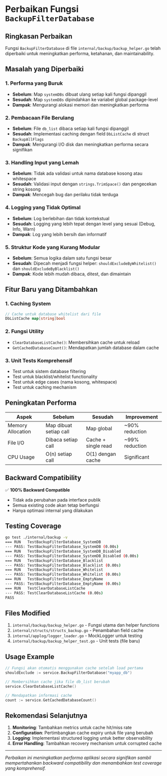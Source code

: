 # Perbaikan Fungsi `BackupFilterDatabase`

## Ringkasan Perbaikan

Fungsi `BackupFilterDatabase` di file `internal/backup/backup_helper.go` telah diperbaiki untuk meningkatkan performa, ketahanan, dan maintainability.

## Masalah yang Diperbaiki

### 1. **Performa yang Buruk**
- **Sebelum**: Map `systemDBs` dibuat ulang setiap kali fungsi dipanggil
- **Sesudah**: Map `systemDBs` dipindahkan ke variabel global package-level
- **Dampak**: Mengurangi alokasi memori dan meningkatkan performa

### 2. **Pembacaan File Berulang**
- **Sebelum**: File `db_list` dibaca setiap kali fungsi dipanggil
- **Sesudah**: Implementasi caching dengan field `DbListCache` di struct `BackupAllFlags`
- **Dampak**: Mengurangi I/O disk dan meningkatkan performa secara signifikan

### 3. **Handling Input yang Lemah**
- **Sebelum**: Tidak ada validasi untuk nama database kosong atau whitespace
- **Sesudah**: Validasi input dengan `strings.TrimSpace()` dan pengecekan string kosong
- **Dampak**: Mencegah bug dan perilaku tidak terduga

### 4. **Logging yang Tidak Optimal**
- **Sebelum**: Log berlebihan dan tidak kontekstual
- **Sesudah**: Logging yang lebih tepat dengan level yang sesuai (Debug, Info, Warn)
- **Dampak**: Log yang lebih bersih dan informatif

### 5. **Struktur Kode yang Kurang Modular**
- **Sebelum**: Semua logika dalam satu fungsi besar
- **Sesudah**: Dipecah menjadi fungsi helper: `shouldExcludeByWhitelist()` dan `shouldExcludeByBlacklist()`
- **Dampak**: Kode lebih mudah dibaca, ditest, dan dimaintain

## Fitur Baru yang Ditambahkan

### 1. **Caching System**
```go
// Cache untuk database whitelist dari file
DbListCache map[string]bool
```

### 2. **Fungsi Utility**
- `ClearDatabaseListCache()`: Membersihkan cache untuk reload
- `GetCachedDatabaseCount()`: Mendapatkan jumlah database dalam cache

### 3. **Unit Tests Komprehensif**
- Test untuk sistem database filtering
- Test untuk blacklist/whitelist functionality
- Test untuk edge cases (nama kosong, whitespace)
- Test untuk caching mechanism

## Peningkatan Performa

| Aspek | Sebelum | Sesudah | Improvement |
|-------|---------|---------|-------------|
| Memory Allocation | Map dibuat setiap call | Map global | ~90% reduction |
| File I/O | Dibaca setiap call | Cache + single read | ~99% reduction |
| CPU Usage | O(n) setiap call | O(1) dengan cache | Significant |

## Backward Compatibility

✅ **100% Backward Compatible**
- Tidak ada perubahan pada interface publik
- Semua existing code akan tetap berfungsi
- Hanya optimasi internal yang dilakukan

## Testing Coverage

```bash
go test ./internal/backup -v
=== RUN   TestBackupFilterDatabase_SystemDB
--- PASS: TestBackupFilterDatabase_SystemDB (0.00s)
=== RUN   TestBackupFilterDatabase_SystemDB_Disabled
--- PASS: TestBackupFilterDatabase_SystemDB_Disabled (0.00s)
=== RUN   TestBackupFilterDatabase_Blacklist
--- PASS: TestBackupFilterDatabase_Blacklist (0.00s)
=== RUN   TestBackupFilterDatabase_Whitelist
--- PASS: TestBackupFilterDatabase_Whitelist (0.00s)
=== RUN   TestBackupFilterDatabase_EmptyName
--- PASS: TestBackupFilterDatabase_EmptyName (0.00s)
=== RUN   TestClearDatabaseListCache
--- PASS: TestClearDatabaseListCache (0.00s)
PASS
```

## Files Modified

1. `internal/backup/backup_helper.go` - Fungsi utama dan helper functions
2. `internal/structs/structs_backup.go` - Penambahan field cache
3. `internal/applog/logger_loader.go` - MockLogger untuk testing
4. `internal/backup/backup_helper_test.go` - Unit tests (file baru)

## Usage Example

```go
// Fungsi akan otomatis menggunakan cache setelah load pertama
shouldExclude := service.BackupFilterDatabase("myapp_db")

// Membersihkan cache jika file db_list berubah
service.ClearDatabaseListCache()

// Mendapatkan informasi cache
count := service.GetCachedDatabaseCount()
```

## Rekomendasi Selanjutnya

1. **Monitoring**: Tambahkan metrics untuk cache hit/miss rate
2. **Configuration**: Pertimbangkan cache expiry untuk file yang berubah
3. **Logging**: Implementasi structured logging untuk better observability
4. **Error Handling**: Tambahkan recovery mechanism untuk corrupted cache

---
*Perbaikan ini meningkatkan performa aplikasi secara signifikan sambil mempertahankan backward compatibility dan menambahkan test coverage yang komprehensif.*